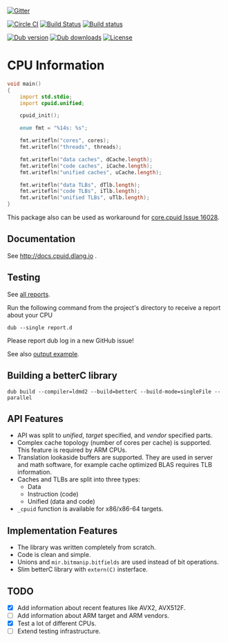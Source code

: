 [![Gitter](https://img.shields.io/gitter/room/libmir/public.svg)](https://gitter.im/libmir/public)

[![Circle CI](https://circleci.com/gh/libmir/mir-cpuid.svg?style=svg)](https://circleci.com/gh/libmir/mir-cpuid)
[![Build Status](https://travis-ci.org/libmir/mir-cpuid.svg?branch=master)](https://travis-ci.org/libmir/mir-cpuid)
[![Build status](https://ci.appveyor.com/api/projects/status/f2n4dih5s4c32q7u/branch/master?svg=true)](https://ci.appveyor.com/project/9il/mir-cpuid/branch/master)

[![Dub version](https://img.shields.io/dub/v/mir-cpuid.svg)](http://code.dlang.org/packages/mir-cpuid)
[![Dub downloads](https://img.shields.io/dub/dt/mir-cpuid.svg)](http://code.dlang.org/packages/mir-cpuid)
[![License](https://img.shields.io/dub/l/mir-cpuid.svg)](http://code.dlang.org/packages/mir-cpuid)

# CPU Information

```d
void main()
{
    import std.stdio;
    import cpuid.unified;

    cpuid_init();

    enum fmt = "%14s: %s";

    fmt.writefln("cores", cores);
    fmt.writefln("threads", threads);

    fmt.writefln("data caches", dCache.length);
    fmt.writefln("code caches", iCache.length);
    fmt.writefln("unified caches", uCache.length);

    fmt.writefln("data TLBs", dTlb.length);
    fmt.writefln("code TLBs", iTlb.length);
    fmt.writefln("unified TLBs", uTlb.length);
}
```

This package also can be used as workaround for [core.cpuid Issue 16028](https://issues.dlang.org/show_bug.cgi?id=16028).

## Documentation

See http://docs.cpuid.dlang.io .

## Testing

See [all reports](https://github.com/libmir/mir-cpuid/issues?utf8=%E2%9C%93&q=is%3Aissue%20label%3AReports%20).

Run the following command from the project's directory to receive a report about your CPU

```
dub --single report.d
```

Please report dub log in a new GitHub issue!

See also [output example](https://gist.github.com/9il/66d2f824ca52e1293358b86604e7fb21).

## Building a betterC library

```
dub build --compiler=ldmd2 --build=betterC --build-mode=singleFile --parallel
```

## API Features

 - API was split to _unified_, _target_ specified, and _vendor_ specified parts.
 - Complex cache topology (number of cores per cache) is supported. This feature is required by ARM CPUs.
 - Translation lookaside buffers are supported. They are used in server and math software, for example cache optimized BLAS requires TLB information.
 - Caches and TLBs are split into three types:
 	- Data
 	- Instruction (code)
 	- Unified (data and code)
 - `_cpuid` function is available for x86/x86-64 targets.

## Implementation Features

 - The library was written completely from scratch.
 - Code is clean and simple.
 - Unions and `mir.bitmanip.bitfields` are used instead of bit operations.
 - Slim betterC library with `extern(C)` insterface.

## TODO

 - [x] Add information about recent features like AVX2, AVX512F.
 - [ ] Add information about ARM target and ARM vendors.
 - [x] Test a lot of different CPUs.
 - [ ] Extend testing infrastructure.
